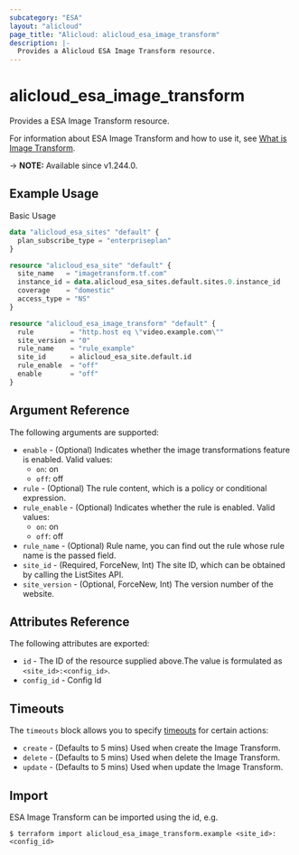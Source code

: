```yaml
---
subcategory: "ESA"
layout: "alicloud"
page_title: "Alicloud: alicloud_esa_image_transform"
description: |-
  Provides a Alicloud ESA Image Transform resource.
---
```


# alicloud_esa_image_transform

Provides a ESA Image Transform resource.



For information about ESA Image Transform and how to use it, see [What is Image Transform](https://next.api.alibabacloud.com/document/ESA/2024-09-10/CreateImageTransform).

-> **NOTE:** Available since v1.244.0.

## Example Usage

Basic Usage

```terraform
data "alicloud_esa_sites" "default" {
  plan_subscribe_type = "enterpriseplan"
}

resource "alicloud_esa_site" "default" {
  site_name   = "imagetransform.tf.com"
  instance_id = data.alicloud_esa_sites.default.sites.0.instance_id
  coverage    = "domestic"
  access_type = "NS"
}

resource "alicloud_esa_image_transform" "default" {
  rule         = "http.host eq \"video.example.com\""
  site_version = "0"
  rule_name    = "rule_example"
  site_id      = alicloud_esa_site.default.id
  rule_enable  = "off"
  enable       = "off"
}
```

## Argument Reference

The following arguments are supported:
* `enable` - (Optional) Indicates whether the image transformations feature is enabled. Valid values:
  - `on`: on
  - `off`: off
* `rule` - (Optional) The rule content, which is a policy or conditional expression.
* `rule_enable` - (Optional) Indicates whether the rule is enabled. Valid values:
  - `on`: on
  - `off`: off
* `rule_name` - (Optional) Rule name, you can find out the rule whose rule name is the passed field.
* `site_id` - (Required, ForceNew, Int) The site ID, which can be obtained by calling the ListSites API.
* `site_version` - (Optional, ForceNew, Int) The version number of the website.

## Attributes Reference

The following attributes are exported:
* `id` - The ID of the resource supplied above.The value is formulated as `<site_id>:<config_id>`.
* `config_id` - Config Id

## Timeouts

The `timeouts` block allows you to specify [timeouts](https://www.terraform.io/docs/configuration-0-11/resources.html#timeouts) for certain actions:
* `create` - (Defaults to 5 mins) Used when create the Image Transform.
* `delete` - (Defaults to 5 mins) Used when delete the Image Transform.
* `update` - (Defaults to 5 mins) Used when update the Image Transform.

## Import

ESA Image Transform can be imported using the id, e.g.

```shell
$ terraform import alicloud_esa_image_transform.example <site_id>:<config_id>
```